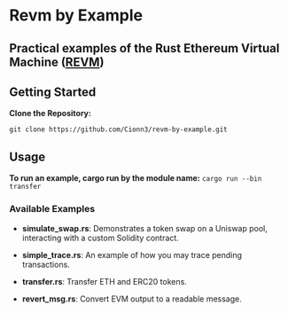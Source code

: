 # Revm by Example

## Practical examples of the Rust Ethereum Virtual Machine ([REVM](https://github.com/bluealloy/revm))

## Getting Started

**Clone the Repository:**

`git clone https://github.com/Cionn3/revm-by-example.git`

## Usage

**To run an example, cargo run by the module name:**
`cargo run --bin transfer`

### Available Examples


- **simulate_swap.rs**: Demonstrates a token swap on a Uniswap pool, interacting with a custom Solidity contract.

- **simple_trace.rs**: An example of how you may trace pending transactions.

- **transfer.rs**: Transfer ETH and ERC20 tokens.

- **revert_msg.rs**: Convert EVM output to a readable message.